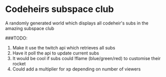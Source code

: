 # Codeheirs subspace club

A randomly generated world which displays all codeheir's subs in the amazing subspace club

###TODO:
1. Make it use the twitch api which retrieves all subs
2. Have it poll the api to update current subs
3. It would be cool if subs could !flame (blue/green/red) to customise their rocket
4. Could add a multiplier for xp depending on number of viewers